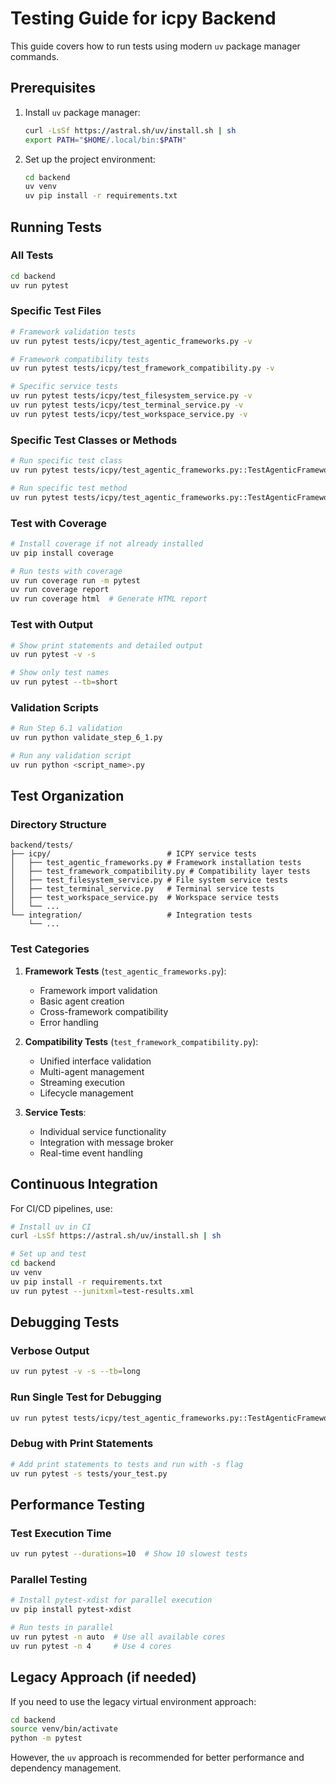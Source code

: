 # Testing Guide for icpy Backend

This guide covers how to run tests using modern `uv` package manager commands.

## Prerequisites

1. Install `uv` package manager:
   ```bash
   curl -LsSf https://astral.sh/uv/install.sh | sh
   export PATH="$HOME/.local/bin:$PATH"
   ```

2. Set up the project environment:
   ```bash
   cd backend
   uv venv
   uv pip install -r requirements.txt
   ```

## Running Tests

### All Tests
```bash
cd backend
uv run pytest
```

### Specific Test Files
```bash
# Framework validation tests
uv run pytest tests/icpy/test_agentic_frameworks.py -v

# Framework compatibility tests  
uv run pytest tests/icpy/test_framework_compatibility.py -v

# Specific service tests
uv run pytest tests/icpy/test_filesystem_service.py -v
uv run pytest tests/icpy/test_terminal_service.py -v
uv run pytest tests/icpy/test_workspace_service.py -v
```

### Specific Test Classes or Methods
```bash
# Run specific test class
uv run pytest tests/icpy/test_agentic_frameworks.py::TestAgenticFrameworks -v

# Run specific test method
uv run pytest tests/icpy/test_agentic_frameworks.py::TestAgenticFrameworks::test_framework_imports -v
```

### Test with Coverage
```bash
# Install coverage if not already installed
uv pip install coverage

# Run tests with coverage
uv run coverage run -m pytest
uv run coverage report
uv run coverage html  # Generate HTML report
```

### Test with Output
```bash
# Show print statements and detailed output
uv run pytest -v -s

# Show only test names
uv run pytest --tb=short
```

### Validation Scripts
```bash
# Run Step 6.1 validation
uv run python validate_step_6_1.py

# Run any validation script
uv run python <script_name>.py
```

## Test Organization

### Directory Structure
```
backend/tests/
├── icpy/                          # ICPY service tests
│   ├── test_agentic_frameworks.py # Framework installation tests
│   ├── test_framework_compatibility.py # Compatibility layer tests
│   ├── test_filesystem_service.py # File system service tests
│   ├── test_terminal_service.py   # Terminal service tests
│   ├── test_workspace_service.py  # Workspace service tests
│   └── ...
└── integration/                   # Integration tests
    └── ...
```

### Test Categories

1. **Framework Tests** (`test_agentic_frameworks.py`):
   - Framework import validation
   - Basic agent creation
   - Cross-framework compatibility
   - Error handling

2. **Compatibility Tests** (`test_framework_compatibility.py`):
   - Unified interface validation
   - Multi-agent management
   - Streaming execution
   - Lifecycle management

3. **Service Tests**:
   - Individual service functionality
   - Integration with message broker
   - Real-time event handling

## Continuous Integration

For CI/CD pipelines, use:
```bash
# Install uv in CI
curl -LsSf https://astral.sh/uv/install.sh | sh

# Set up and test
cd backend
uv venv
uv pip install -r requirements.txt
uv run pytest --junitxml=test-results.xml
```

## Debugging Tests

### Verbose Output
```bash
uv run pytest -v -s --tb=long
```

### Run Single Test for Debugging
```bash
uv run pytest tests/icpy/test_agentic_frameworks.py::TestAgenticFrameworks::test_framework_imports -v -s
```

### Debug with Print Statements
```bash
# Add print statements to tests and run with -s flag
uv run pytest -s tests/your_test.py
```

## Performance Testing

### Test Execution Time
```bash
uv run pytest --durations=10  # Show 10 slowest tests
```

### Parallel Testing
```bash
# Install pytest-xdist for parallel execution
uv pip install pytest-xdist

# Run tests in parallel
uv run pytest -n auto  # Use all available cores
uv run pytest -n 4     # Use 4 cores
```

## Legacy Approach (if needed)

If you need to use the legacy virtual environment approach:
```bash
cd backend
source venv/bin/activate
python -m pytest
```

However, the `uv` approach is recommended for better performance and dependency management.
